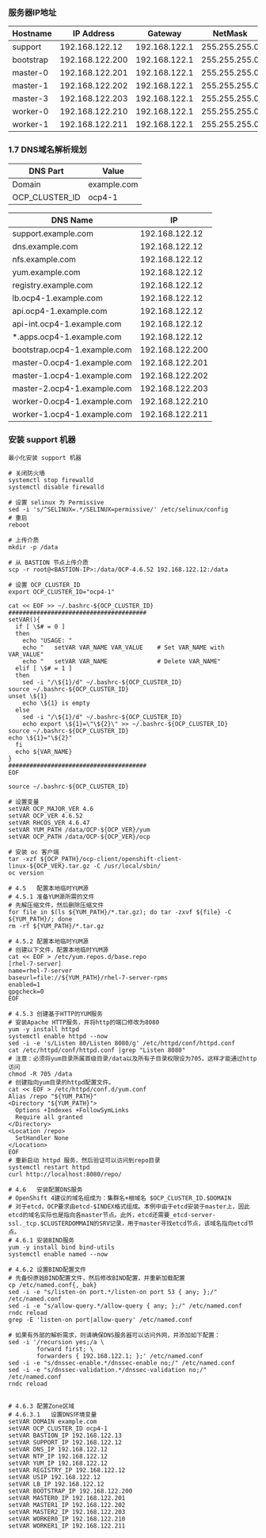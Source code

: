 ### 服务器IP地址
|Hostname|IP Address|Gateway|NetMask|DNS|
|---|---|---|---|---|
|support|192.168.122.12|192.168.122.1|255.255.255.0|192.168.122.12|
|bootstrap|192.168.122.200|192.168.122.1|255.255.255.0|192.168.122.12|
|master-0|192.168.122.201|192.168.122.1|255.255.255.0|192.168.122.12|
|master-1|192.168.122.202|192.168.122.1|255.255.255.0|192.168.122.12|
|master-3|192.168.122.203|192.168.122.1|255.255.255.0|192.168.122.12|
|worker-0|192.168.122.210|192.168.122.1|255.255.255.0|192.168.122.12|
|worker-1|192.168.122.211|192.168.122.1|255.255.255.0|192.168.122.12|

### 1.7	DNS域名解析规划
|DNS Part|Value|
|---|---|
|Domain|example.com|
|OCP_CLUSTER_ID|ocp4-1|

|DNS Name|IP|
|---|---|
|support.example.com|192.168.122.12|
|dns.example.com|192.168.122.12|
|nfs.example.com|192.168.122.12|
|yum.example.com|192.168.122.12|
|registry.example.com|192.168.122.12|
|lb.ocp4-1.example.com|192.168.122.12|
|api.ocp4-1.example.com|192.168.122.12|
|api-int.ocp4-1.example.com|192.168.122.12|
|*.apps.ocp4-1.example.com|192.168.122.12|
|bootstrap.ocp4-1.example.com|192.168.122.200|
|master-0.ocp4-1.example.com|192.168.122.201|
|master-1.ocp4-1.example.com|192.168.122.202|
|master-2.ocp4-1.example.com|192.168.122.203|
|worker-0.ocp4-1.example.com|192.168.122.210|
|worker-1.ocp4-1.example.com|192.168.122.211|

### 安装 support 机器
```
最小化安装 support 机器

# 关闭防火墙
systemctl stop firewalld
systemctl disable firewalld

# 设置 selinux 为 Permissive
sed -i 's/^SELINUX=.*/SELINUX=permissive/' /etc/selinux/config
# 重启
reboot 

# 上传介质
mkdir -p /data

# 从 BASTION 节点上传介质
scp -r root@<BASTION-IP>:/data/OCP-4.6.52 192.168.122.12:/data

# 设置 OCP_CLUSTER_ID
export OCP_CLUSTER_ID="ocp4-1"

cat << EOF >> ~/.bashrc-${OCP_CLUSTER_ID}
#######################################
setVAR(){
  if [ \$# = 0 ]
  then
    echo "USAGE: "
    echo "   setVAR VAR_NAME VAR_VALUE    # Set VAR_NAME with VAR_VALUE"
    echo "   setVAR VAR_NAME              # Delete VAR_NAME"
  elif [ \$# = 1 ]
  then
    sed -i "/\${1}/d" ~/.bashrc-${OCP_CLUSTER_ID}
source ~/.bashrc-${OCP_CLUSTER_ID}
unset \${1}
    echo \${1} is empty
  else
    sed -i "/\${1}/d" ~/.bashrc-${OCP_CLUSTER_ID}
    echo export \${1}=\"\${2}\" >> ~/.bashrc-${OCP_CLUSTER_ID}
source ~/.bashrc-${OCP_CLUSTER_ID}
echo \${1}="\${2}"
  fi
  echo ${VAR_NAME}
}
#######################################
EOF

source ~/.bashrc-${OCP_CLUSTER_ID}

# 设置变量
setVAR OCP_MAJOR_VER 4.6
setVAR OCP_VER 4.6.52
setVAR RHCOS_VER 4.6.47
setVAR YUM_PATH /data/OCP-${OCP_VER}/yum
setVAR OCP_PATH /data/OCP-${OCP_VER}/ocp

# 安装 oc 客户端
tar -xzf ${OCP_PATH}/ocp-client/openshift-client-linux-${OCP_VER}.tar.gz -C /usr/local/sbin/
oc version

# 4.5	配置本地临时YUM源
# 4.5.1	准备YUM源所需的文件
# 先解压缩文件，然后删除压缩文件
for file in $(ls ${YUM_PATH}/*.tar.gz); do tar -zxvf ${file} -C ${YUM_PATH}/; done
rm -rf ${YUM_PATH}/*.tar.gz

# 4.5.2	配置本地临时YUM源
# 创建以下文件，配置本地临时YUM源
cat << EOF > /etc/yum.repos.d/base.repo
[rhel-7-server]
name=rhel-7-server
baseurl=file://${YUM_PATH}/rhel-7-server-rpms
enabled=1
gpgcheck=0
EOF

# 4.5.3	创建基于HTTP的YUM服务
# 安装Apache HTTP服务，并将http的端口修改为8080
yum -y install httpd
systemctl enable httpd --now
sed -i -e 's/Listen 80/Listen 8080/g' /etc/httpd/conf/httpd.conf
cat /etc/httpd/conf/httpd.conf |grep "Listen 8080"
# 注意：必须将yum目录所属首级目录/data以及所有子目录权限设为705，这样才能通过http访问
chmod -R 705 /data
# 创建指向yum目录的httpd配置文件。
cat << EOF > /etc/httpd/conf.d/yum.conf
Alias /repo "${YUM_PATH}"
<Directory "${YUM_PATH}">
  Options +Indexes +FollowSymLinks
  Require all granted
</Directory>
<Location /repo>
  SetHandler None
</Location>
EOF
# 重新启动 httpd 服务，然后验证可以访问到repo目录
systemctl restart httpd
curl http://localhost:8080/repo/

# 4.6	安装配置DNS服务
# OpenShift 4建议的域名组成为：集群名+根域名 $OCP_CLUSTER_ID.$DOMAIN
# 对于etcd，OCP要求由etcd-$INDEX格式组成。本例中由于etcd安装于master上，因此etcd的域名实际也是指向各master节点。此外，etcd还需要_etcd-server-ssl._tcp.$CLUSTERDOMMAIN的SRV记录，用于master寻找etcd节点，该域名指向etcd节点。
# 4.6.1	安装BIND服务
yum -y install bind bind-utils
systemctl enable named --now

# 4.6.2	设置BIND配置文件
# 先备份原始BIND配置文件，然后修改BIND配置，并重新加载配置
cp /etc/named.conf{,_bak}
sed -i -e "s/listen-on port.*/listen-on port 53 { any; };/" /etc/named.conf
sed -i -e "s/allow-query.*/allow-query { any; };/" /etc/named.conf
rndc reload
grep -E 'listen-on port|allow-query' /etc/named.conf 

# 如果有外部的解析需求，则请确保DNS服务器可以访问外网，并添加如下配置：
sed -i '/recursion yes;/a \
        forward first; \
        forwarders { 192.168.122.1; };' /etc/named.conf
sed -i -e "s/dnssec-enable.*/dnssec-enable no;/" /etc/named.conf
sed -i -e "s/dnssec-validation.*/dnssec-validation no;/" /etc/named.conf
rndc reload


# 4.6.3	配置Zone区域        
# 4.6.3.1	设置DNS环境变量
setVAR DOMAIN example.com
setVAR OCP_CLUSTER_ID ocp4-1
setVAR BASTION_IP 192.168.122.13
setVAR SUPPORT_IP 192.168.122.12
setVAR DNS_IP 192.168.122.12
setVAR NTP_IP 192.168.122.12
setVAR YUM_IP 192.168.122.12
setVAR REGISTRY_IP 192.168.122.12
setVAR USIP 192.168.122.12
setVAR LB_IP 192.168.122.12  
setVAR BOOTSTRAP_IP 192.168.122.200
setVAR MASTER0_IP 192.168.122.201
setVAR MASTER1_IP 192.168.122.202
setVAR MASTER2_IP 192.168.122.203
setVAR WORKER0_IP 192.168.122.210
setVAR WORKER1_IP 192.168.122.211

```